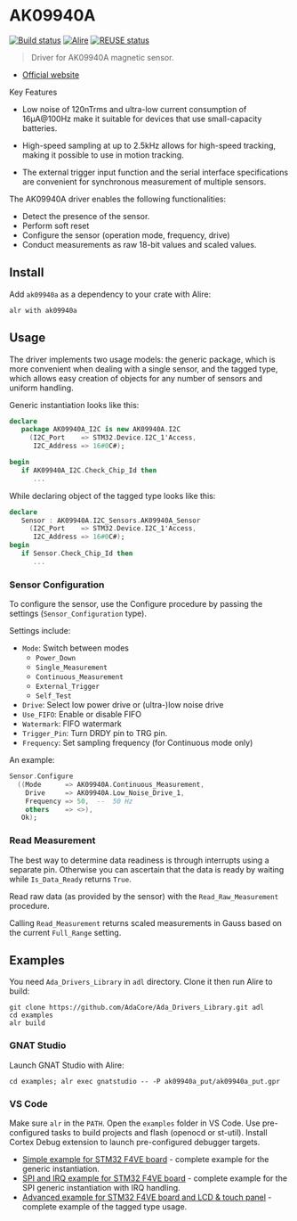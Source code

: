 # AK09940A

[![Build status](https://github.com/reznikmm/ak09940a/actions/workflows/alire.yml/badge.svg)](https://github.com/reznikmm/ak09940a/actions/workflows/alire.yml)
[![Alire](https://img.shields.io/endpoint?url=https://alire.ada.dev/badges/ak09940a.json)](https://alire.ada.dev/crates/ak09940a.html)
[![REUSE status](https://api.reuse.software/badge/github.com/reznikmm/ak09940a)](https://api.reuse.software/info/github.com/reznikmm/ak09940a)

> Driver for AK09940A magnetic sensor.

- [Official website](https://www.akm.com/eu/en/products/tri-axis-magnetic-sensor/lineup-tri-axis-magnetic-sensor/ak09940a/)

Key Features

- Low noise of 120nTrms and ultra-low current consumption of 16μA@100Hz make
  it suitable for devices that use small-capacity batteries.

- High-speed sampling at up to 2.5kHz allows for high-speed tracking, making
  it possible to use in motion tracking.

- The external trigger input function and the serial interface specifications
  are convenient for synchronous measurement of multiple sensors.

The AK09940A driver enables the following functionalities:

- Detect the presence of the sensor.
- Perform soft reset
- Configure the sensor (operation mode, frequency, drive)
- Conduct measurements as raw 18-bit values and scaled values.

## Install

Add `ak09940a` as a dependency to your crate with Alire:

    alr with ak09940a

## Usage

The driver implements two usage models: the generic package, which is more
convenient when dealing with a single sensor, and the tagged type, which
allows easy creation of objects for any number of sensors and uniform handling.

Generic instantiation looks like this:

```ada
declare
   package AK09940A_I2C is new AK09940A.I2C
     (I2C_Port    => STM32.Device.I2C_1'Access,
      I2C_Address => 16#0C#);

begin
   if AK09940A_I2C.Check_Chip_Id then
      ...
```

While declaring object of the tagged type looks like this:

```ada
declare
   Sensor : AK09940A.I2C_Sensors.AK09940A_Sensor
     (I2C_Port    => STM32.Device.I2C_1'Access,
      I2C_Address => 16#0C#);
begin
   if Sensor.Check_Chip_Id then
      ...
```

### Sensor Configuration

To configure the sensor, use the Configure procedure by passing the settings
(`Sensor_Configuration` type).

Settings include:

- `Mode`: Switch between modes
  - `Power_Down`
  - `Single_Measurement`
  - `Continuous_Measurement`
  - `External_Trigger`
  - `Self_Test`
- `Drive`: Select low power drive or (ultra-)low noise drive
- `Use_FIFO`: Enable or disable FIFO
- `Watermark`: FIFO watermark
- `Trigger_Pin`: Turn DRDY pin to TRG pin.
- `Frequency`: Set sampling frequency (for Continuous mode only)


An example:
```ada
Sensor.Configure
  ((Mode      => AK09940A.Continuous_Measurement,
    Drive     => AK09940A.Low_Noise_Drive_1,
    Frequency => 50,  --  50 Hz
    others    => <>),
   Ok);
```

### Read Measurement

The best way to determine data readiness is through interrupts using
a separate pin. Otherwise you can ascertain that the data is ready by
waiting while `Is_Data_Ready` returns `True`.

Read raw data (as provided by the sensor) with the `Read_Raw_Measurement`
procedure.

Calling `Read_Measurement` returns scaled measurements in Gauss based on
the current `Full_Range` setting.

## Examples

You need `Ada_Drivers_Library` in `adl` directory. Clone it then run Alire
to build:

    git clone https://github.com/AdaCore/Ada_Drivers_Library.git adl
    cd examples
    alr build

### GNAT Studio

Launch GNAT Studio with Alire:

    cd examples; alr exec gnatstudio -- -P ak09940a_put/ak09940a_put.gpr

### VS Code

Make sure `alr` in the `PATH`.
Open the `examples` folder in VS Code. Use pre-configured tasks to build
projects and flash (openocd or st-util). Install Cortex Debug extension
to launch pre-configured debugger targets.

- [Simple example for STM32 F4VE board](examples/ak09940a_put) - complete
  example for the generic instantiation.
- [SPI and IRQ example for STM32 F4VE board](examples/ak09940a_spi) - complete
  example for the SPI generic instantiation with IRQ handling.
- [Advanced example for STM32 F4VE board and LCD & touch panel](examples/ak09940a_lcd) -
  complete example of the tagged type usage.
